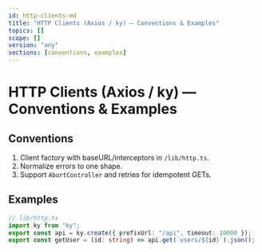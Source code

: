 ```yaml
---
id: http-clients-md
title: "HTTP Clients (Axios / ky) — Conventions & Examples"
topics: []
scope: []
version: "any"
sections: [conventions, examples]
---
```

# HTTP Clients (Axios / ky) — Conventions & Examples

## Conventions
1. Client factory with baseURL/interceptors in `/lib/http.ts`.
2. Normalize errors to one shape.
3. Support `AbortController` and retries for idempotent GETs.

## Examples
```ts
// lib/http.ts
import ky from "ky";
export const api = ky.create({ prefixUrl: "/api", timeout: 10000 });
export const getUser = (id: string) => api.get(`users/${id}`).json();
```
